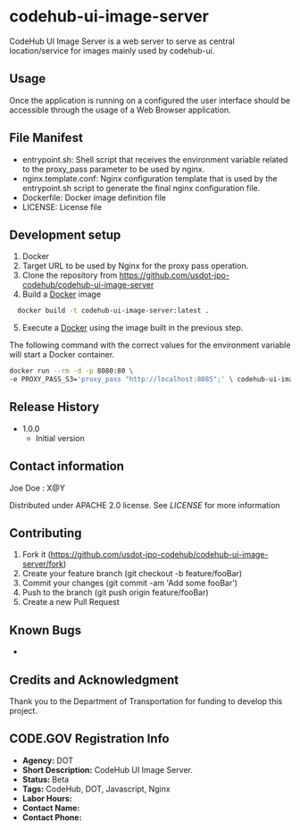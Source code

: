 # codehub-ui-image-server

CodeHub UI Image Server is a web server to serve as central location/service for images mainly used by codehub-ui.

## Usage
Once the application is running on a configured the user interface should be accessible through the usage of a Web Browser application.

## File Manifest
* entrypoint.sh: Shell script that receives the environment variable related to the proxy_pass parameter to be used by nginx.
* nginx.template.conf: Nginx configuration template that is used by the entrypoint.sh script to generate the final nginx configuration file.
* Dockerfile: Docker image definition file
* LICENSE: License file


## Development setup
1) Docker
2) Target URL to be used by Nginx for the proxy pass operation.
3) Clone the repository from https://github.com/usdot-jpo-codehub/codehub-ui-image-server
4) Build a [Docker](https://www.docker.com/) image
```bash
  docker build -t codehub-ui-image-server:latest .
```
5) Execute a [Docker](https://www.docker.com/) using the image built in the previous step.

The following command with the correct values for the environment variable will start a Docker container.
```bash
docker run --rm -d -p 8080:80 \
-e PROXY_PASS_S3='proxy_pass "http://localhost:8085";' \ codehub-ui-image-server:latest

```

## Release History
* 1.0.0
  * Initial version


## Contact information
Joe Doe : X@Y

Distributed under APACHE 2.0 license. See *LICENSE* for more information

## Contributing
1. Fork it (https://github.com/usdot-jpo-codehub/codehub-ui-image-server/fork)
2. Create your feature branch (git checkout -b feature/fooBar)
3. Commit your changes (git commit -am 'Add some fooBar')
4. Push to the branch (git push origin feature/fooBar)
5. Create a new Pull Request

## Known Bugs
*

## Credits and Acknowledgment
Thank you to the Department of Transportation for funding to develop this project.

## CODE.GOV Registration Info
* __Agency:__ DOT
* __Short Description:__ CodeHub UI Image Server.
* __Status:__ Beta
* __Tags:__ CodeHub, DOT, Javascript, Nginx
* __Labor Hours:__
* __Contact Name:__
* __Contact Phone:__
